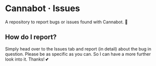 # Cannabot · Issues  
A repository to report bugs or issues found with Cannabot. 💎

## How do I report?
Simply head over to the Issues tab and report (in detail) about the bug in question. Please be as specific as you can. So I can have a more further look into it.
Thanks! 💕
